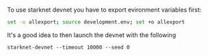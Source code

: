 To use starknet devnet you have to export evironment variables first:

```bash
set -o allexport; source development.env; set +o allexport
```

It's a good idea to then launch the devnet with the following

```
starknet-devnet --timeout 10000 --seed 0
```
